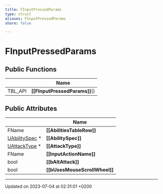 ```yaml
---
title: FInputPressedParams
type: struct
aliases: FInputPressedParams
share: false

---
```


# FInputPressedParams





## Public Functions

|                | Name           |
| -------------- | -------------- |
| TBL_API | **[[FInputPressedParams]]**() |

## Public Attributes

|                | Name           |
| -------------- | -------------- |
| FName | **[[AbilitiesTableRow]]**  |
| [UAbilitySpec](/docs/SDK/Source/Classes/classUAbilitySpec.md) * | **[[AbilitySpec]]**  |
| [UAttackType](/docs/SDK/Source/Classes/classUAttackType.md) * | **[[AttackType]]**  |
| FName | **[[InputActionName]]**  |
| bool | **[[bAltAttack]]**  |
| bool | **[[bUsesMouseScrollWheel]]**  |

-------------------------------

Updated on 2023-07-04 at 02:31:01 +0200